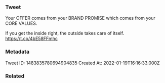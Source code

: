 ### Tweet
Your OFFER comes from your BRAND PROMISE which comes from your CORE VALUES.

If you get the inside right, the outside takes care of itself. https://t.co/4bE58FFmhc

### Metadata
Tweet ID: 1483835780694904835
Created At: 2022-01-19T16:16:33.000Z

### Related

